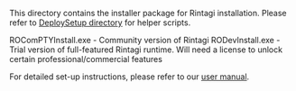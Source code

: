 This directory contains the installer package for Rintagi installation. Please refer to [DeploySetup directory](https://github.com/Rintagi/Low-Code-Development-Platform/tree/master/DeploySetup) for helper scripts.

ROComPTYInstall.exe - Community version of Rintagi 
RODevInstall.exe - Trial version of full-featured Rintagi runtime. Will need a license to unlock certain professional/commercial features

For detailed set-up instructions, please refer to our [user manual](https://www.rintagi.com/Docs/site/Initial-Setup/index.html).
